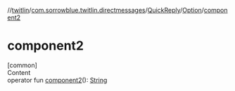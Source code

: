 //[twitlin](../../../index.md)/[com.sorrowblue.twitlin.directmessages](../../index.md)/[QuickReply](../index.md)/[Option](index.md)/[component2](component2.md)



# component2  
[common]  
Content  
operator fun [component2](component2.md)(): [String](https://kotlinlang.org/api/latest/jvm/stdlib/kotlin/-string/index.html)  



